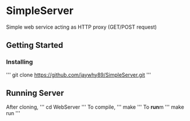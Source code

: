 # SimpleServer
Simple web service acting as HTTP proxy (GET/POST request)

## Getting Started

### Installing
'''
git clone https://github.com/jaywhy89/SimpleServer.git
'''
## Running Server
After cloning,
'''
cd WebServer
'''
To compile,
'''
make
'''
To <b>run</b>m
'''
make run
'''

